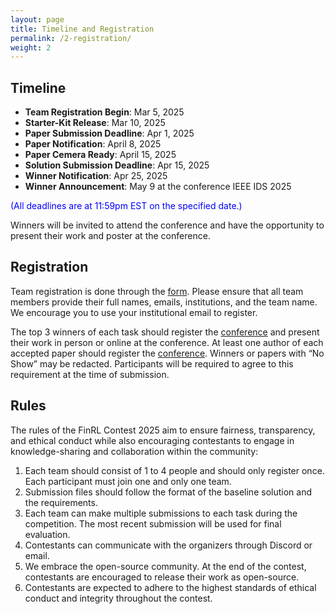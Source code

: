 ```yaml
---
layout: page
title: Timeline and Registration
permalink: /2-registration/
weight: 2
---
```


## Timeline
* **Team Registration Begin**: Mar 5, 2025
* **Starter-Kit Release**: Mar 10, 2025
* **Paper Submission Deadline**: Apr 1, 2025
* **Paper Notification**: April 8, 2025
* **Paper Cemera Ready**: April 15, 2025
* **Solution Submission Deadline**: Apr 15, 2025
* **Winner Notification**: Apr 25, 2025
* **Winner Announcement**: May 9 at the conference IEEE IDS 2025

<span style="color:blue;">(All deadlines are at 11:59pm EST on the specified date.)</span>

Winners will be invited to attend the conference and have the opportunity to present their work and poster at the conference.


## Registration
Team registration is done through the [form](https://docs.google.com/forms/d/e/1FAIpQLSc5alzcOL2J42uYbHzmiCAMQ-4QzyFX70m7VkKFKjnIbpOShw/viewform?usp=header). Please ensure that all team members provide their full names, emails, institutions, and the team name. We encourage you to use your institutional email to register.

The top 3 winners of each task should register the [conference](https://www.cloud-conf.net/datasec/2025/index.html) and present their work in person or online at the conference. At least one author of each accepted paper should register the [conference](https://www.cloud-conf.net/datasec/2025/index.html). Winners or papers with “No Show” may be redacted. Participants will be required to agree to this requirement at the time of submission.


## Rules
The rules of the FinRL Contest 2025 aim to ensure fairness, transparency, and ethical conduct while also encouraging contestants to engage in knowledge-sharing and collaboration within the community:

1. Each team should consist of 1 to 4 people and should only register once. Each participant must join one and only one team.
2. Submission files should follow the format of the baseline solution and the requirements.
3. Each team can make multiple submissions to each task during the competition. The most recent submission will be used for final evaluation.
4. Contestants can communicate with the organizers through Discord or email.
5. We embrace the open-source community. At the end of the contest, contestants are encouraged to release their work as open-source.
6. Contestants are expected to adhere to the highest standards of ethical conduct and integrity throughout the contest.
